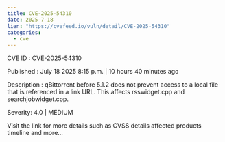 ```yaml
--- 
title: CVE-2025-54310
date: 2025-7-18
lien: "https://cvefeed.io/vuln/detail/CVE-2025-54310"
categories:
  - cve
---
```


CVE ID : CVE-2025-54310

Published :  July 18
2025
8:15 p.m. | 10 hours
40 minutes ago

Description : qBittorrent before 5.1.2 does not prevent access to a local file that is referenced in a link URL. This affects rsswidget.cpp and searchjobwidget.cpp.

Severity: 4.0 | MEDIUM

Visit the link for more details
such as CVSS details
affected products
timeline
and more...
